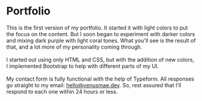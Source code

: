 # Portfolio

This is the first version of my portfolio. It started it with light colors to put the focus on the content. But I soon began to experiment with darker colors and mixing dark purple with light coral tones. What you'll see is the result of that, and a lot more of my personality coming through. 
<br/>
<br/>
I started out using only HTML and CSS, but with the addition of new colors, I implemented Bootstrap to help with different parts of my UI. 
<br/>
<br/> 
My contact form is fully functional with the help of Typeform. All responses go straight to my email: hello@venusmae.dev. So, rest assured that I'll respond to each one within 24 hours or less. 
